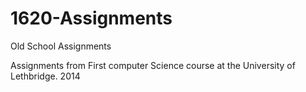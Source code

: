 # 1620-Assignments
Old School Assignments

Assignments from First computer Science course at the University of Lethbridge. 2014
